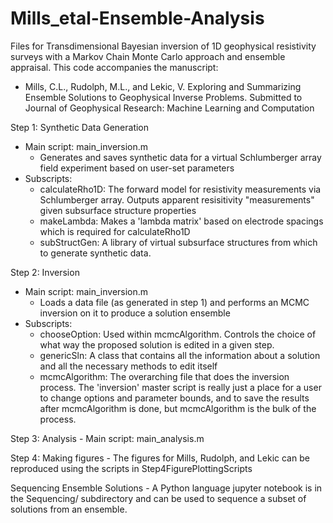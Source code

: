 # Mills_etal-Ensemble-Analysis
Files for Transdimensional Bayesian inversion of 1D geophysical resistivity surveys with a Markov Chain Monte Carlo approach and ensemble appraisal.
This code accompanies the manuscript:

- Mills, C.L., Rudolph, M.L., and Lekic, V. Exploring and Summarizing Ensemble Solutions to Geophysical Inverse Problems. Submitted to Journal of Geophysical Research: Machine Learning and Computation

Step 1: Synthetic Data Generation
  - Main script: main_inversion.m
    - Generates and saves synthetic data for a virtual Schlumberger array field experiment based on user-set parameters
  - Subscripts:
    - calculateRho1D: The forward model for resistivity measurements via Schlumberger array. Outputs apparent resisitivity "measurements" given subsurface structure properties
    - makeLambda: Makes a 'lambda matrix' based on electrode spacings which is required for calculateRho1D
    - subStructGen: A library of virtual subsurface structures from which to generate synthetic data.

Step 2: Inversion
  - Main script: main_inversion.m
    - Loads a data file (as generated in step 1) and performs an MCMC inversion on it to produce a solution ensemble 
  - Subscripts:
    - chooseOption: Used within mcmcAlgorithm. Controls the choice of what way the proposed solution is edited in a given step.
    - genericSln: A class that contains all the information about a solution and all the necessary methods to edit itself
    - mcmcAlgorithm: The overarching file that does the inversion process. The 'inversion' master script is really just a place for a user to change options and parameter bounds, and to save the results after mcmcAlgorithm is done, but mcmcAlgorithm is the bulk of the process.

Step 3: Analysis
     - Main script: main_analysis.m

Step 4: Making figures
     - The figures for Mills, Rudolph, and Lekic can be reproduced using the scripts in Step4FigurePlottingScripts

Sequencing Ensemble Solutions
     - A Python language jupyter notebook is in the Sequencing/ subdirectory and can be used to sequence a subset of solutions from an ensemble.

